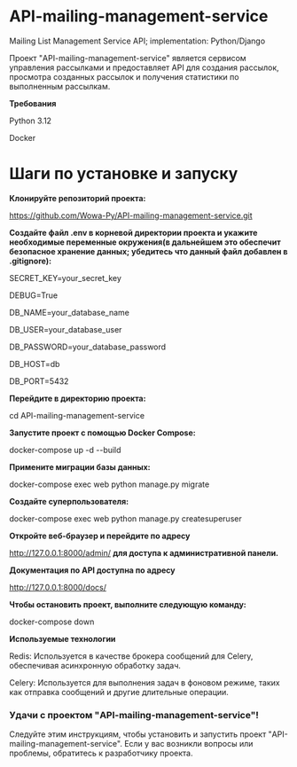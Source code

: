 # API-mailing-management-service
Mailing List Management Service API; implementation: Python/Django

Проект "API-mailing-management-service" является сервисом управления рассылками и предоставляет API для создания рассылок, просмотра созданных рассылок и получения статистики по выполненным рассылкам.

**Требования**

Python 3.12

Docker 

# Шаги по установке и запуску


**Клонируйте репозиторий проекта:**

https://github.com/Wowa-Py/API-mailing-management-service.git

**Создайте файл .env в корневой директории проекта и укажите необходимые переменные окружения(в дальнейшем это обеспечит безопасное хранение данных; убедитесь что данный файл добавлен в .gitignore):**

SECRET_KEY=your_secret_key

DEBUG=True

DB_NAME=your_database_name

DB_USER=your_database_user

DB_PASSWORD=your_database_password

DB_HOST=db

DB_PORT=5432


**Перейдите в директорию проекта:**

cd API-mailing-management-service

**Запустите проект с помощью Docker Compose:**

docker-compose up -d --build

**Примените миграции базы данных:**

docker-compose exec web python manage.py migrate

**Создайте суперпользователя:**

docker-compose exec web python manage.py createsuperuser

**Откройте веб-браузер и перейдите по адресу** 

http://127.0.0.1:8000/admin/ **для доступа к административной панели.**

**Документация по API доступна по адресу** 

http://127.0.0.1:8000/docs/

**Чтобы остановить проект, выполните следующую команду:**

docker-compose down


**Используемые технологии**

Redis: Используется в качестве брокера сообщений для Celery, обеспечивая асинхронную обработку задач.

Celery: Используется для выполнения задач в фоновом режиме, таких как отправка сообщений и другие длительные операции.


### Удачи с проектом "API-mailing-management-service"!

Следуйте этим инструкциям, чтобы установить и запустить проект "API-mailing-management-service". Если у вас возникли вопросы или проблемы, обратитесь к разработчику проекта.
